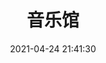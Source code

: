 ---
title: 音乐馆
date: 2021-04-24 21:41:30
type: music
aplayer: true
top_img: false
comments: false
aside: false
---     